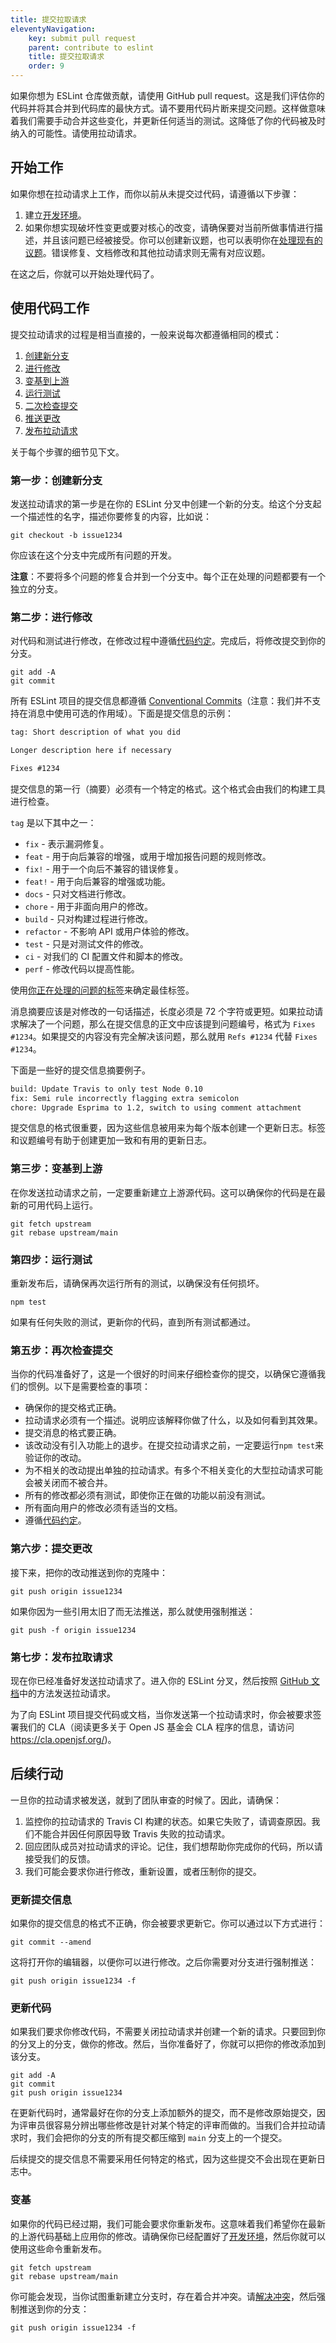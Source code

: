 ```yaml
---
title: 提交拉取请求
eleventyNavigation:
    key: submit pull request
    parent: contribute to eslint
    title: 提交拉取请求
    order: 9
---
```


如果你想为 ESLint 仓库做贡献，请使用 GitHub pull request。这是我们评估你的代码并将其合并到代码库的最快方式。请不要用代码片断来提交问题。这样做意味着我们需要手动合并这些变化，并更新任何适当的测试。这降低了你的代码被及时纳入的可能性。请使用拉动请求。

## 开始工作

如果你想在拉动请求上工作，而你以前从未提交过代码，请遵循以下步骤：

1. 建立[开发环境](./development-environment)。
1. 如果你想实现破坏性变更或要对核心的改变，请确保要对当前所做事情进行描述，并且该问题已经被接受。你可以创建新议题，也可以表明你在[处理现有的议题](./work-on-issue)。错误修复、文档修改和其他拉动请求则无需有对应议题。

在这之后，你就可以开始处理代码了。

## 使用代码工作

提交拉动请求的过程是相当直接的，一般来说每次都遵循相同的模式：

1. [创建新分支](#step1)
2. [进行修改](#step2)
3. [变基到上游](#step3)
4. [运行测试](#step4)
5. [二次检查提交](#step5)
6. [推送更改](#step6)
7. [发布拉动请求](#step7)

关于每个步骤的细节见下文。

### 第一步：创建新分支<a name="step1"></a>

发送拉动请求的第一步是在你的 ESLint 分叉中创建一个新的分支。给这个分支起一个描述性的名字，描述你要修复的内容，比如说：

```shell
git checkout -b issue1234
```

你应该在这个分支中完成所有问题的开发。

**注意**：不要将多个问题的修复合并到一个分支中。每个正在处理的问题都要有一个独立的分支。

### 第二步：进行修改<a name="step2"></a>

对代码和测试进行修改，在修改过程中遵循[代码约定](./code-conventions)。完成后，将修改提交到你的分支。

```shell
git add -A
git commit
```

所有 ESLint 项目的提交信息都遵循 [Conventional Commits](https://www.conventionalcommits.org/)（注意：我们并不支持在消息中使用可选的作用域）。下面是提交信息的示例：

```txt
tag: Short description of what you did

Longer description here if necessary

Fixes #1234
```

提交信息的第一行（摘要）必须有一个特定的格式。这个格式会由我们的构建工具进行检查。

`tag` 是以下其中之一：

* `fix` - 表示漏洞修复。
* `feat` - 用于向后兼容的增强，或用于增加报告问题的规则修改。
* `fix!` - 用于一个向后不兼容的错误修复。
* `feat!` - 用于向后兼容的增强或功能。
* `docs` - 只对文档进行修改。
* `chore` - 用于非面向用户的修改。
* `build` - 只对构建过程进行修改。
* `refactor` - 不影响 API 或用户体验的修改。
* `test` - 只是对测试文件的修改。
* `ci` - 对我们的 CI 配置文件和脚本的修改。
* `perf` - 修改代码以提高性能。

使用[你正在处理的问题的标签](./work-on-issue#议题标签)来确定最佳标签。

消息摘要应该是对修改的一句话描述，长度必须是 72 个字符或更短。如果拉动请求解决了一个问题，那么在提交信息的正文中应该提到问题编号，格式为 `Fixes #1234`。如果提交的内容没有完全解决该问题，那么就用 `Refs #1234` 代替 `Fixes #1234`。

下面是一些好的提交信息摘要例子。

```txt
build: Update Travis to only test Node 0.10
fix: Semi rule incorrectly flagging extra semicolon
chore: Upgrade Esprima to 1.2, switch to using comment attachment
```

提交信息的格式很重要，因为这些信息被用来为每个版本创建一个更新日志。标签和议题编号有助于创建更加一致和有用的更新日志。

### 第三步：变基到上游<a name="step3"></a>

在你发送拉动请求之前，一定要重新建立上游源代码。这可以确保你的代码是在最新的可用代码上运行。

```shell
git fetch upstream
git rebase upstream/main
```

### 第四步：运行测试<a name="step4"></a>

重新发布后，请确保再次运行所有的测试，以确保没有任何损坏。

```shell
npm test
```

如果有任何失败的测试，更新你的代码，直到所有测试都通过。

### 第五步：再次检查提交<a name="step5"></a>

当你的代码准备好了，这是一个很好的时间来仔细检查你的提交，以确保它遵循我们的惯例。以下是需要检查的事项：

* 确保你的提交格式正确。
* 拉动请求必须有一个描述。说明应该解释你做了什么，以及如何看到其效果。
* 提交消息的格式要正确。
* 该改动没有引入功能上的退步。在提交拉动请求之前，一定要运行`npm test`来验证你的改动。
* 为不相关的改动提出单独的拉动请求。有多个不相关变化的大型拉动请求可能会被关闭而不被合并。
* 所有的修改都必须有测试，即使你正在做的功能以前没有测试。
* 所有面向用户的修改必须有适当的文档。
* 遵循[代码约定](./code-conventions)。

### 第六步：提交更改<a name="step6"></a>

接下来，把你的改动推送到你的克隆中：

```shell
git push origin issue1234
```

如果你因为一些引用太旧了而无法推送，那么就使用强制推送：

```shell
git push -f origin issue1234
```

### 第七步：发布拉取请求<a name="step7"></a>

现在你已经准备好发送拉动请求了。进入你的 ESLint 分叉，然后按照 [GitHub 文档](https://help.github.com/articles/creating-a-pull-request)中的方法发送拉动请求。

为了向 ESLint 项目提交代码或文档，当你发送第一个拉动请求时，你会被要求签署我们的 CLA（阅读更多关于 Open JS 基金会 CLA 程序的信息，请访问 <https://cla.openjsf.org/>)。

## 后续行动

一旦你的拉动请求被发送，就到了团队审查的时候了。因此，请确保：

1. 监控你的拉动请求的 Travis CI 构建的状态。如果它失败了，请调查原因。我们不能合并因任何原因导致 Travis 失败的拉动请求。
1. 回应团队成员对拉动请求的评论。记住，我们想帮助你完成你的代码，所以请接受我们的反馈。
1. 我们可能会要求你进行修改，重新设置，或者压制你的提交。

### 更新提交信息

如果你的提交信息的格式不正确，你会被要求更新它。你可以通过以下方式进行：

```shell
git commit --amend
```

这将打开你的编辑器，以便你可以进行修改。之后你需要对分支进行强制推送：

```shell
git push origin issue1234 -f
```

### 更新代码

如果我们要求你修改代码，不需要关闭拉动请求并创建一个新的请求。只要回到你的分叉上的分支，做你的修改。然后，当你准备好了，你就可以把你的修改添加到该分支。

```shell
git add -A
git commit
git push origin issue1234
```

在更新代码时，通常最好在你的分支上添加额外的提交，而不是修改原始提交，因为评审员很容易分辨出哪些修改是针对某个特定的评审而做的。当我们合并拉动请求时，我们会把你的分支的所有提交都压缩到 `main` 分支上的一个提交。

后续提交的提交信息不需要采用任何特定的格式，因为这些提交不会出现在更新日志中。

### 变基

如果你的代码已经过期，我们可能会要求你重新发布。这意味着我们希望你在最新的上游代码基础上应用你的修改。请确保你已经配置好了[开发环境](./development-environment)，然后你就可以使用这些命令重新发布。

```shell
git fetch upstream
git rebase upstream/main
```

你可能会发现，当你试图重新建立分支时，存在着合并冲突。请[解决冲突](https://help.github.com/articles/resolving-merge-conflicts-after-a-git-rebase/)，然后强制推送到你的分支：

```shell
git push origin issue1234 -f
```
